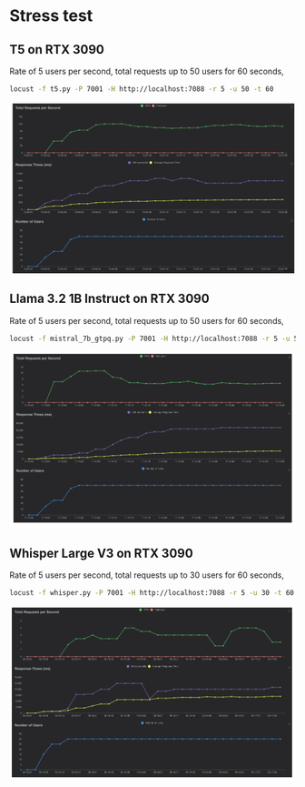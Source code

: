 # Stress test

## T5 on RTX 3090

Rate of 5 users per second, total requests up to 50 users for 60 seconds,

```bash
locust -f t5.py -P 7001 -H http://localhost:7088 -r 5 -u 50 -t 60
```

![alt text](t5.png)

## Llama 3.2 1B Instruct on RTX 3090

Rate of 5 users per second, total requests up to 50 users for 60 seconds,

```bash
locust -f mistral_7b_gtpq.py -P 7001 -H http://localhost:7088 -r 5 -u 50 -t 60
```

![alt text](llama3.2-1b.png)

## Whisper Large V3 on RTX 3090

Rate of 5 users per second, total requests up to 30 users for 60 seconds,

```bash
locust -f whisper.py -P 7001 -H http://localhost:7088 -r 5 -u 30 -t 60
```

![alt text](whisper.png)